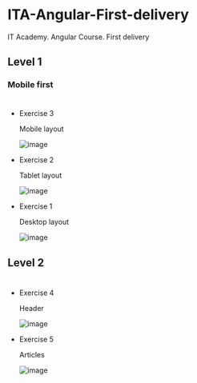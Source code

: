# ITA-Angular-First-delivery
IT Academy. Angular Course. First delivery

## Level 1
### Mobile first
#
* Exercise 3

  Mobile layout
  
  ![image](https://user-images.githubusercontent.com/29376434/236875025-0fe5cf58-b9f0-44d9-a9e8-4e304f433a65.png)

* Exercise 2

  Tablet layout
  
  ![image](https://github.com/manuelgarciacr/ITA-Angular-First-delivery/assets/29376434/412d1c9a-f62f-40e8-8fe7-1c89265e0a42)

* Exercise 1

  Desktop layout
  
  ![image](https://github.com/manuelgarciacr/ITA-Angular-First-delivery/assets/29376434/9ec9caa4-7f55-4d3f-aaaf-1d6857761482)

## Level 2
#
* Exercise 4

  Header

  ![image](https://github.com/manuelgarciacr/ITA-Angular-First-delivery/assets/29376434/fb0798d6-a601-464a-9993-7e19724cf481)

* Exercise 5

  Articles

  ![image](https://github.com/manuelgarciacr/ITA-Angular-First-delivery/assets/29376434/074fdb05-dfa6-4ed4-99c5-25b0eef88176)

